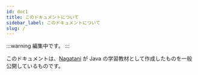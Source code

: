 ```yaml
---
id: doc1
title: このドキュメントについて
sidebar_label: このドキュメントについて
slug: /
---
```


:::warning
編集中です。
:::

このドキュメントは、<a href="https://nagatani.me">Nagatani</a> が Java の学習教材として作成したものを一般公開しているものです。

